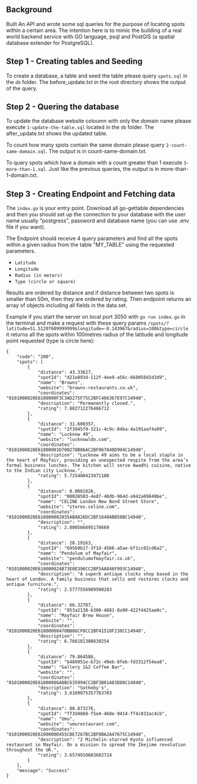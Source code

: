 ## Background

Built An API and wrote some sql queries for the purpose of locating spots within a certain area. The intention here is to mimic the building of a real world backend service with GO language, psql and PostGIS (a spatial database extender for PostgreSQL).

## Step 1 - Creating tables and Seeding

To create a database, a table and seed the table please query `spots.sql` in the `db` folder. The before_update.txt in the root directory shows the output of the query.

## Step 2 - Quering the database

To update the database website coloumn with only the domain name please execute `1-update-the-table.sql` located in the `db` folder. The after_update.txt shows the updated table.

To count how many spots contain the same domain please query `2-count-same-domain.sql`. The output is in count-same-domain.txt.

To query spots which have a domain with a count greater than 1 execute `3-more-than-1.sql`. Just like the previous queries, the output is in more-than-1-domain.txt.

## Step 3 - Creating Endpoint and Fetching data

The `index.go` is your entry point. Download all go-gettable dependencies and then you should set up the connection to your database with the user name usually "postgress", password and database name (you can use .env file if you want).

The Endpoint should receive 4 query parameters and find all the spots within a given radius from the table "MY_TABLE" using the requested parameters.

- `Latitude`
- `Longitude`
- `Radius (in meters)`
- `Type (circle or square)`

Results are ordered by distance and if distance between two spots is smaller than 50m, then they are ordered by rating. Then endpoint returns an array of objects including all fields in the data set.

Example if you start the server on local port 3050 with `go run index.go` in the terminal and make a request with these query params `/spots/?latitude=51.51207609999999&longitude=-0.143967&radius=100&type=circle` it returns all the spots within 100metres radius of the latitude and longitude point requested (type is circle here):

```http
{
	"code": "200",
	"spots": [
		{
			"distance": 43.33627,
			"spotId": "d21e893d-112f-4ee9-a56c-66805665d3d9",
			"name": "Browns",
			"website": "browns-restaurants.co.uk",
			"coordinates": "0101000020E6100000F3C3AD275F75C2BFC466367E97C14940",
			"description": "Permanently closed.",
			"rating": 7.882712276466712
		},
		{
			"distance": 31.600357,
			"spotId": "2f3945f9-321c-4c9c-84ba-4a191aaf4a99",
			"name": "Lucknow 49",
			"website": "lucknowldn.com",
			"coordinates": "0101000020E61000001D700278B06AC2BF967840D994C14940",
			"description": "Lucknow 49 aims to be a local staple in the heart of Mayfair, providing an unexpected respite from the area’s formal business lunches. The kitchen will serve Awadhi cuisine, native to the Indian city Lucknow.",
			"rating": 5.725400423471108
		},
		{
			"distance": 0.0001826,
			"spotId": "00028503-4e87-48db-964d-a942a098406e",
			"name": "CELINE London New Bond Street Store",
			"website": "stores.celine.com",
			"coordinates": "0101000020E610000082035ABA826DC2BF1648ABB58BC14940",
			"description": "",
			"rating": 2.800566895178669
		},
		{
			"distance": 28.19163,
			"spotId": "695b9b17-3f1d-4566-a5ae-bf1cc02cd6a2",
			"name": "Pendulum of Mayfair",
			"website": "pendulumofmayfair.co.uk",
			"coordinates": "0101000020E610000024873E0E396CC2BF5AA846F993C14940",
			"description": "A superb antique clocks shop based in the heart of London. A family business that sells and restores clocks and antique furniture.",
			"rating": 2.5777556989500283
		},
		{
			"distance": 66.32787,
			"spotId": "853a2138-b300-4881-8a90-422f4425ae0c",
			"name": "Mayfair Brew House",
			"website": "",
			"coordinates": "0101000020E61000008470BB86CF8CC2BF41518F238CC14940",
			"description": "",
			"rating": 6.766181308639254
		},
		{
			"distance": 79.864586,
			"spotId": "b489951e-b72c-49eb-8feb-fd3312f54ea8",
			"name": "Gallery 1&2 Coffee Bar",
			"website": "",
			"coordinates": "0101000020E61000006A8BC635994CC2BF3B01A83D80C14940",
			"description": "Sotheby's",
			"rating": 3.6169075357763703
		},
		{
			"distance": 80.873276,
			"spotId": "ff3d4668-f5e4-468e-9414-ff4c832ac4cb",
			"name": "Umu",
			"website": "umurestaurant.com",
			"coordinates": "0101000020E6100000D455CBE7267BC2BF0BA2A47675C14940",
			"description": "2 Michelin-starred Kyoto influenced restaurant in Mayfair. On a mission to spread the Ikejime revolution throughout the UK.",
			"rating": 3.6574910683602724
		}
	],
	"message": "Success"
}
```
